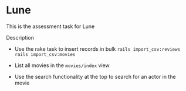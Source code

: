 # Lune
This is the assessment task for Lune

Description
- Use the rake task to insert records in bulk
    `rails import_csv:reviews`
    `rails import_csv:movies`

- List all movies in the `movies/index` view
- Use the search functionality at the top to search for an actor in the movie 
